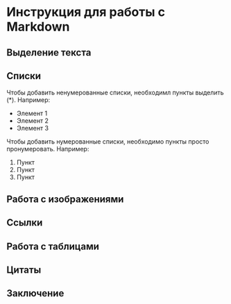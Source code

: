 # Инструкция для работы с Markdown

## Выделение текста

## Списки

Чтобы добавить ненумерованные списки, необходимл пункты выделить (*). Например:
* Элемент 1
* Элемент 2
* Элемент 3

Чтобы добавить нумерованные списки, необходимо пункты просто пронумеровать. Например:
1. Пункт
2. Пункт
3. Пункт
## Работа с изображениями

## Ссылки 

## Работа с таблицами

## Цитаты 

## Заключение 